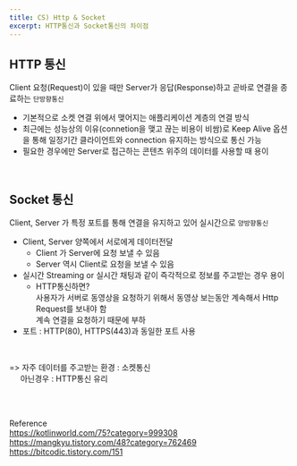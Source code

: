 ```yaml
---
title: CS) Http & Socket
excerpt: HTTP통신과 Socket통신의 차이점
---
```


## HTTP 통신
Client 요청(Request)이 있을 때만 Server가 응답(Response)하고 곧바로 연결을 종료하는 `단방향통신`   
- 기본적으로 소켓 연결 위에서 맺어지는 애플리케이션 계층의 연결 방식
- 최근에는 성능상의 이유(connetion을 맺고 끊는 비용이 비쌈)로 Keep Alive 옵션을 통해 일정기간 클라이언트와 connection 유지하는 방식으로 통신 가능  
- 필요한 경우에만 Server로 접근하는 콘텐츠 위주의 데이터를 사용할 때 용이
 
<br/>

## Socket 통신
Client, Server 가 특정 포트를 통해 연결을 유지하고 있어 실시간으로 `양방향통신`  
- Client, Server 양쪽에서 서로에게 데이터전달
  - Client 가 Server에 요청 보낼 수 있음
  - Server 역시 Client로 요청을 보낼 수 있음
- 실시간 Streaming or 실시간 채팅과 같이 즉각적으로 정보를 주고받는 경우 용이  
  - HTTP통신하면?   
    사용자가 서버로 동영상을 요청하기 위해서 동영상 보는동안 계속해서 Http Request를 보내야 함  
    계속 연결을 요청하기 때문에 부하
- 포트 : HTTP(80), HTTPS(443)과 동일한 포트 사용

<br/>

=> 자주 데이터를 주고받는 환경 : 소켓통신  
&nbsp;&nbsp;&nbsp;&nbsp; 아닌경우 : HTTP통신 유리

<br/><br/>

Reference  
https://kotlinworld.com/75?category=999308  
https://mangkyu.tistory.com/48?category=762469  
https://bitcodic.tistory.com/151  
<br/>
